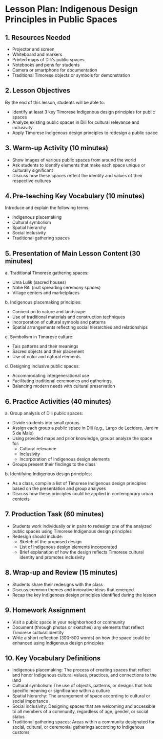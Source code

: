 # Lesson Plan: Indigenous Design Principles in Public Spaces

## 1. Resources Needed

- Projector and screen
- Whiteboard and markers
- Printed maps of Dili's public spaces
- Notebooks and pens for students
- Camera or smartphone for documentation
- Traditional Timorese objects or symbols for demonstration

## 2. Lesson Objectives

By the end of this lesson, students will be able to:
- Identify at least 3 key Timorese Indigenous design principles for public spaces
- Analyze existing public spaces in Dili for cultural relevance and inclusivity
- Apply Timorese Indigenous design principles to redesign a public space

## 3. Warm-up Activity (10 minutes)

- Show images of various public spaces from around the world
- Ask students to identify elements that make each space unique or culturally significant
- Discuss how these spaces reflect the identity and values of their respective cultures

## 4. Pre-teaching Key Vocabulary (10 minutes)

Introduce and explain the following terms:
- Indigenous placemaking
- Cultural symbolism
- Spatial hierarchy
- Social inclusivity
- Traditional gathering spaces

## 5. Presentation of Main Lesson Content (30 minutes)

a. Traditional Timorese gathering spaces:
   - Uma Lulik (sacred houses)
   - Nahe Biti (mat spreading ceremony spaces)
   - Village centers and marketplaces

b. Indigenous placemaking principles:
   - Connection to nature and landscape
   - Use of traditional materials and construction techniques
   - Incorporation of cultural symbols and patterns
   - Spatial arrangements reflecting social hierarchies and relationships

c. Symbolism in Timorese culture:
   - Tais patterns and their meanings
   - Sacred objects and their placement
   - Use of color and natural elements

d. Designing inclusive public spaces:
   - Accommodating intergenerational use
   - Facilitating traditional ceremonies and gatherings
   - Balancing modern needs with cultural preservation

## 6. Practice Activities (40 minutes)

a. Group analysis of Dili public spaces:
   - Divide students into small groups
   - Assign each group a public space in Dili (e.g., Largo de Lecidere, Jardim 5 de Maio)
   - Using provided maps and prior knowledge, groups analyze the space for:
     * Cultural relevance
     * Inclusivity
     * Incorporation of Indigenous design elements
   - Groups present their findings to the class

b. Identifying Indigenous design principles:
   - As a class, compile a list of Timorese Indigenous design principles based on the presentation and group analyses
   - Discuss how these principles could be applied in contemporary urban contexts

## 7. Production Task (60 minutes)

- Students work individually or in pairs to redesign one of the analyzed public spaces using Timorese Indigenous design principles
- Redesign should include:
  * Sketch of the proposed design
  * List of Indigenous design elements incorporated
  * Brief explanation of how the design reflects Timorese cultural identity and promotes inclusivity

## 8. Wrap-up and Review (15 minutes)

- Students share their redesigns with the class
- Discuss common themes and innovative ideas that emerged
- Recap the key Indigenous design principles identified during the lesson

## 9. Homework Assignment

- Visit a public space in your neighborhood or community
- Document (through photos or sketches) any elements that reflect Timorese cultural identity
- Write a short reflection (300-500 words) on how the space could be enhanced using Indigenous design principles

## 10. Key Vocabulary Definitions

- Indigenous placemaking: The process of creating spaces that reflect and honor Indigenous cultural values, practices, and connections to the land
- Cultural symbolism: The use of objects, patterns, or designs that hold specific meaning or significance within a culture
- Spatial hierarchy: The arrangement of space according to cultural or social importance
- Social inclusivity: Designing spaces that are welcoming and accessible to all members of a community, regardless of age, gender, or social status
- Traditional gathering spaces: Areas within a community designated for social, cultural, or ceremonial gatherings according to Indigenous customs